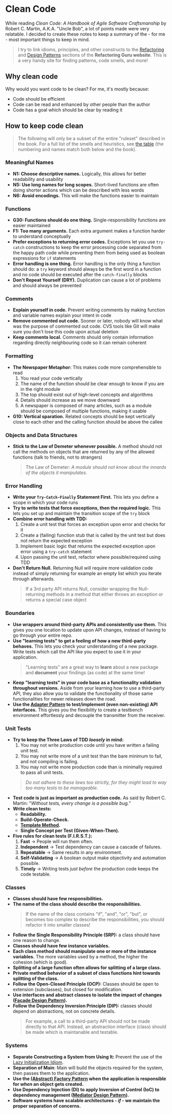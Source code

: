 # Clean Code

While reading _Clean Code: A Handbook of Agile Software Craftsmanship_ by Robert C. Martin, A.K.A. "Uncle Bob", a lot of points made were very relatable. I decided to create these notes to keep a summary of the - for me - most important things to keep in mind.

> I try to link idioms, principles, and other constructs to the [Refactoring](https://refactoring.guru/refactoring/catalog) and [Design Patterns](https://refactoring.guru/design-patterns/catalog) sections of the **Refactoring Guru website**. This is a very handy site for finding patterns, code smells, and more!

## Why clean code

Why would you want code to be clean? For me, it's mostly because:

- Code should be efficient
- Code can be read and enhanced by other people than the author
- Code has a goal which should be clear by reading it

## How to keep code clean

> The following will only be a subset of the entire "ruleset" described in the book. For a full list of the smells and heuristics, see [the table](./clean-code-smells-and-heuristics.md) (the numbering and names match both below and the book).

### Meaningful Names

- **N1: Choose descriptive names.** Logically, this allows for better readability and usability
- **N5: Use long names for long scopes.** Short-lived functions are often doing shorter actions which can be described with less words
- **N6: Avoid encodings.** This will make the functions easier to maintain

### Functions

- **G30: Functions should do one thing.** Single-responsibility functions are easier maintained
- **F1: Too many arguments.** Each extra argument makes a function harder to understand conceptually
- **Prefer exceptions to returning error codes.** Exceptions let you use `try-catch` constructions to keep the error processing code separated from the happy path code while preventing them from being used as boolean expressions for `if` statements
- **Error handling is one thing.** Error handling is the only thing a function should do: a `try` keyword should always be the first word in a function and no code should be executed after the `catch-finally` blocks
- **Don't Repeat Yourself (DRY).** Duplication can cause a lot of problems and should always be prevented

### Comments

- **Explain yourself in code.** Prevent writing comments by making function and variable names explain your intent in code
- **Remove commented out code.** Sooner or later, nobody will know what was the purpose of commented out code. CVS tools like Git will make sure you don't lose this code upon actual deletion
- **Keep comments local.** Comments should only contain information regarding directly neighbouring code so it can remain coherent

### Formatting

- **The Newspaper Metaphor:** This makes code more comprehensible to read
  1. You read your code vertically
  2. The name of the function should be clear enough to know if you are in the right module
  3. The top should exist out of high-level concepts and algorithms
  4. Details should increase as we move downward
  5. A newspaper is composed of many articles, such as a module should be composed of multiple functions, making it usable
- **G10: Vertical sparation.** Related concepts should be kept vertically close to each other and the calling function should be above the callee

### Objects and Data Structures

- **Stick to the Law of Demeter whenever possible.** A method should not call the methods on objects that are returned by any of the allowed functions (talk to friends, not to strangers)
  > The Law of Demeter: *A module should not know about the innards of the objects it manipulates.*

### Error Handling

- **Write your `Try-Catch-Finally` Statement First.** This lets you define a scope in which your code runs
- **Try to write tests that force exceptions, then the required logic.** This lets you set up and maintain the transition scope of the `try` block
- **Combine error handling with TDD:**
  1. Create a unit test that forces an exception upon error and checks for it
  2. Create a (failing) function stub that is called by the unit test but does not return the expected exception
  3. Implement basic logic that returns the expected exception upon error using a `try-catch` statement
  4. Upon passing the unit test, refactor where possible/required using TDD
- **Don't Return Null.** Returning Null will require more validation code instead of simply returning for example an empty list which you iterate through afterwards.
  > If a 3rd party API returns Null, consider wrapping the Null-returning methods in a method that either throws an exception or returns a special case object

### Boundaries

- **Use wrappers around third-party APIs and consistently use them.** This gives you one location to update upon API changes, instead of having to go through your entire repo.
- **Use "learning tests" to get a feeling of how a new third-party behaves.** This lets you check your understanding of a new package. Write tests which call the API like you expect to use it in your application.
  > "Learning tests" are a great way to **learn** about a new package and **document** your findings (as code) at the same time!
- **Keep "learning tests" in your code base as a functionality validation throughout versions.** Aside from your learning how to use a third-party API, they also allow you to validate the functionality of those same functionalities for newer releases down the road.
- **Use the [Adapter Pattern](https://refactoring.guru/design-patterns/adapter) to test/implement (even non-existing) API interfaces.** This gives you the flexibility to create a testbench environment effortlessly and decouple the transmitter from the receiver.

### Unit Tests

- **Try to keep the Three Laws of TDD *loosely* in mind:**
  1. You may not write production code until you have written a failing unit test.
  2. You may not write more of a unit test than the bare minimum to fail, and not compiling is failing.
  3. You may not write more production code than is minimally required to pass all unit tests.
  > *Do not adhere to these laws too strictly, for they might lead to way too many tests to be manageable.*
- **Test code is just as important as production code.** As said by Robert C. Martin: "*Without tests, every change is a possible bug.*"
- **Write clean tests:**
  - **Readability.**
  - **Build-Operate-Check.**
  - **[Template Method](https://refactoring.guru/design-patterns/template-method).**
  - **Single Concept per Test (Given-When-Then).**
- **Five rules for clean tests (F.I.R.S.T.):**
  1. **Fast** -> People will run them often.
  2. **Independent** -> Test dependency can cause a cascade of failures.
  3. **Repeatable** -> Same results in any environment.
  4. **Self-Validating** -> A boolean output make objectivity and automation possible.
  5. **Timely** -> Writing tests *just before* the production code keeps the code testable.

### Classes

- **Classes should have few responsibilities.**
- **The name of the class should describe the responsibilities.**
  > If the name of the class contains "if", "and", "or", "but", or becomes too complex to describe the responsibilities, you should refactor it into smaller classes!
- **Follow the Single Responsibility Principle (SRP):** a class should have one reason to change.
- **Classes should have few instance variables.**
- **Each class method should manipulate one or more of the instance variables.** The more variables used by a method, the higher the cohesion (which is good).
- **Splitting of a large function often allows for splitting of a large class.**
- **Private method behavior of a subset of class functions hint towards splitting of the class.**
- **Follow the Open-Closed Principle (OCP):** Classes should be open to extension (subclasses), but closed for modification.
- **Use interfaces and abstract classes to isolate the impact of changes ([Facade Design Pattern](https://refactoring.guru/design-patterns/facade)).**
- **Follow the Dependency Inversion Principle (DIP):** classes should depend on abstractions, not on concrete details.
  > For example, a call to a third-party API should not be made directly to that API. Instead, an abstraction interface (class) should be made which is maintanable and testable.

### Systems

- **Separate Constructing a System from Using It:** Prevent the use of the [Lazy Initialization Idiom](https://refactoring.guru/design-patterns/proxy).
- **Separation of Main**: Main will build the objects required for the system, then passes them to the application.
- **Use the [(Abstract) Factory Pattern](https://refactoring.guru/design-patterns/abstract-factory) when the application is responsible for *when* an object gets created.**
- **Use Dependency Injection (DI) to apply Inversion of Control (IoC) to dependency management ([Mediator Design Pattern](https://refactoring.guru/design-patterns/mediator)).**
- **Software systems have scalable architectures - *if* - we maintain the proper separation of concerns.**